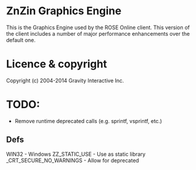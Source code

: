 # ZnZin Graphics Engine

This is the Graphics Engine used by the ROSE Online
client.  This version of the client includes a
number of major performance enhancements over the
default one.

# Licence & copyright

Copyright (c) 2004-2014 Gravity Interactive Inc.

# TODO:
- Remove runtime deprecated calls (e.g. sprintf, vsprintf, etc.)

## Defs
WIN32 - Windows
ZZ_STATIC_USE - Use as static library
_CRT_SECURE_NO_WARNINGS - Allow for deprecated 